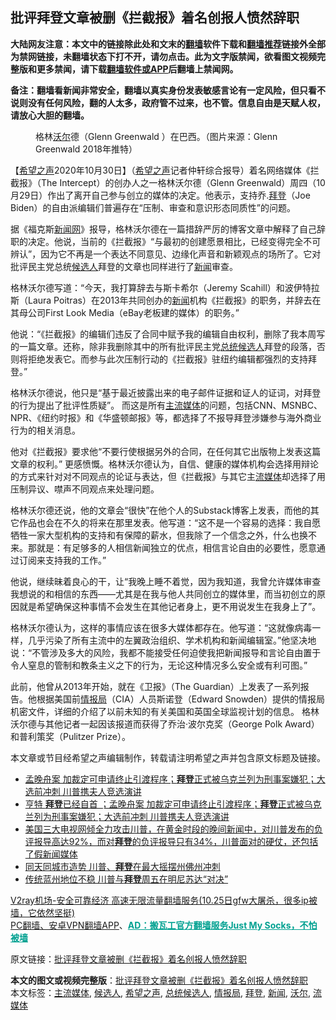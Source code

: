  <h2>批评拜登文章被删《拦截报》着名创报人愤然辞职</h2> <p class="notice"><b>大陆网友注意：本文中的链接除此处和文末的<a href="https://github.com/bannedbook/fanqiang" >翻墙</a>软件下载和<a href="https://github.com/killgcd/justmysocks/blob/master/README.md">翻墙推荐</a>链接外全部为禁网链接，未翻墙状态下打不开，请勿点击。此为文字版禁闻，欲看图文视频完整版和更多禁闻，请下载<a href="https://github.com/bannedbook/fanqiang">翻墙软件或APP</a>后翻墙上禁闻网。</p><p>备注：翻墙看新闻非常安全，翻墙以真实身份发表敏感言论有一定风险，但只看不说则没有任何风险，翻的人太多，政府管不过来，也不管。信息自由是天赋人权，请放心大胆的翻墙。</b></p>  <div class="entry"> <figure> <p><figcaption>格林<a href="https://www.bannedbook.org/bnews/tag/%E6%B2%83%E5%B0%94/" class="st_tag internal_tag" rel="tag" title="标签 沃尔 下的日志">沃尔</a>德（Glenn Greenwald ）在巴西。（图片来源：Glenn Greenwald 2018年推特）</figcaption></figure> <p>【<span class='wp_keywordlink_affiliate'><a href="https://www.soundofhope.org" title="希望之声" target="_blank">希望之声</a></span>2020年10月30日】（<a href="https://www.bannedbook.org/bnews/tag/%e5%b8%8c%e6%9c%9b%e4%b9%8b%e5%a3%b0/" class="st_tag internal_tag" rel="tag" title="标签 希望之声 下的日志">希望之声</a>记者仲轩综合报导）着名网络媒体《拦截报》（The Intercept）的创办人之一格林沃尔德（Glenn Greenwald）周四（10月29日）作出了离开自己参与创立的媒体的决定。他表示，支持乔.<a href="https://www.bannedbook.org/bnews/tag/%e6%8b%9c%e7%99%bb/" class="st_tag internal_tag" rel="tag" title="标签 拜登 下的日志">拜登</a>（Joe Biden）的自由派编辑们普遍存在“压制、审查和意识形态同质性”的问题。</p> <p>据《福克斯<span class='wp_keywordlink_affiliate'><a href="https://www.bannedbook.org/" title="新闻网">新闻网</a></span>》报导，格林沃尔德在一篇措辞严厉的博客文章中解释了自己辞职的决定。他说，当前的《拦截报》“与最初的创建愿景相比，已经变得完全不可辨认”，因为它不再是一个表达不同意见、边缘化声音和新颖观点的场所了。它对批评民主党总统<a href="https://www.bannedbook.org/bnews/tag/%E5%80%99%E9%80%89%E4%BA%BA/" class="st_tag internal_tag" rel="tag" title="标签 候选人 下的日志">候选人</a>拜登的文章也同样进行了<span class='wp_keywordlink_affiliate'><a href="https://www.bannedbook.org/" title="新闻">新闻</a></span>审查。</p> <p>格林沃尔德写道：“今天，我打算辞去与斯卡希尔（Jeremy Scahill）和波伊特拉斯（Laura Poitras）在2013年共同创办的<a href="https://www.bannedbook.org/bnews/tag/%E6%96%B0%E9%97%BB/" class="st_tag internal_tag" rel="tag" title="标签 新闻 下的日志">新闻</a>机构《拦截报》的职务，并辞去在其母公司First Look Media（eBay老板建的媒体）的职务。”</p>  <p>他说：“《拦截报》的编辑们违反了合同中赋予我的编辑自由权利，删除了我本周写的一篇文章。还称，除非我删除其中的所有批评民主党<a href="https://www.bannedbook.org/bnews/tag/%e6%80%bb%e7%bb%9f%e5%80%99%e9%80%89%e4%ba%ba/" class="st_tag internal_tag" rel="tag" title="标签 总统候选人 下的日志">总统候选人</a>拜登的段落，否则将拒绝发表它。而参与此次压制行动的《拦截报》驻纽约编辑都强烈的支持拜登。”</p> <p>格林沃尔德说，他只是“基于最近披露出来的电子邮件证据和证人的证词，对拜登的行为提出了批评性质疑”。 而这是所有<a href="https://www.bannedbook.org/bnews/tag/%e4%b8%bb%e6%b5%81%e5%aa%92%e4%bd%93/" class="st_tag internal_tag" rel="tag" title="标签 主流媒体 下的日志">主流媒体</a>的问题，包括CNN、MSNBC、NPR、《纽约时报》和《华盛顿邮报》等，都选择了不报导拜登涉嫌参与海外商业行为的相关消息。</p> <p>他对《拦截报》要求他“不要行使根据另外的合同，在任何其它出版物上发表这篇文章的权利。” 更感愤慨。格林沃尔德认为，自信、健康的媒体机构会选择用辩论的方式来针对对不同观点的论证与表达，但《拦截报》与其它主<a href="https://www.bannedbook.org/bnews/tag/%E6%B5%81%E5%AA%92%E4%BD%93/" class="st_tag internal_tag" rel="tag" title="标签 流媒体 下的日志">流媒体</a>却选择了用压制异议、噤声不同观点来处理问题。</p>  <p>格林沃尔德还说，他的文章会“很快”在他个人的Substack博客上发表，而他的其它作品也会在不久的将来在那里发表。他写道：“这不是一个容易的选择：我自愿牺牲一家大型机构的支持和有保障的薪水，但我除了一个信念之外，什么也换不来。那就是：有足够多的人相信新闻独立的优点，相信言论自由的必要性，愿意通过订阅来支持我的工作。”</p> <p>他说，继续昧着良心的干，让“我晚上睡不着觉，因为我知道，我曾允许媒体审查我想说的和相信的东西——尤其是在我与他人共同创立的媒体里，而当初创立的原因就是希望确保这种事情不会发生在其他记者身上，更不用说发生在我身上了”。</p> <p>格林沃尔德认为，这样的事情应该在很多大媒体都存在。他写道：“这就像病毒一样，几乎污染了所有主流中的左翼政治组织、学术机构和新闻编辑室。”他坚决地说：“不管涉及多大的风险，我都不能接受任何迫使我把新闻报导和言论自由置于令人窒息的管制和教条主义之下的行为，无论这种情况多么安全或有利可图。”</p>  <p>此前，他曾从2013年开始，就在《卫报》（The Guardian）上发表了一系列报告。他根据美国前<a href="https://www.bannedbook.org/bnews/tag/%E6%83%85%E6%8A%A5%E5%B1%80/" class="st_tag internal_tag" rel="tag" title="标签 情报局 下的日志">情报局</a>（CIA）人员斯诺登（Edward Snowden）提供的情报局机密文件，详细的介绍了以前未知的有关美国和英国全球监视计划的信息。 格林沃尔德与其他记者一起因该报道而获得了乔治·波尔克奖（George Polk Award）和普利策奖（Pulitzer Prize）。</p> <p>本文章或节目经希望之声编辑制作，转载请注明希望之声并包含原文标题及链接。</p> <ul class='op-related-articles' title='相关阅读'> <li><a href='https://www.bannedbook.org/bnews/bannedvideo/20201031/1423118.html' target='_blank'>孟晚舟案 加裁定可申请终止引渡程序；<b>拜登</b>正式被乌克兰列为刑事案嫌犯；大选前冲刺 川普携夫人竞选演讲</a></li> <li><a href='https://www.bannedbook.org/bnews/bannedvideo/20201031/1423100.html' target='_blank'>亨特 <b>拜登</b>已经自首 ；孟晚舟案 加裁定可申请终止引渡程序；<b>拜登</b>正式被乌克兰列为刑事案嫌犯；大选前冲刺 川普携夫人竞选演讲</a></li> <li><a href='https://www.bannedbook.org/bnews/bannedvideo/20201031/1423092.html' target='_blank'>美国三大电视网倾全力攻击川普，在黄金时段的晚间新闻中，对川普发布的负评报导高达92%，而对<b>拜登</b>的负评报导只有34%，川普面对的硬仗，还包括了假新闻媒体</a></li> <li><a href='https://www.bannedbook.org/bnews/bannedvideo/20201031/1423086.html' target='_blank'>同天同城市造势 川普、<b>拜登</b>在最大摇摆州佛州冲刺</a></li> <li><a href='https://www.bannedbook.org/bnews/comments/20201031/1423085.html' target='_blank'>传统蓝州地位不稳 川普与<b>拜登</b>周五在明尼苏达“对决”</a></li> </ul> <p class="texttj"> <a href="https://www.bannedbook.org/forum23/topic22702.html" target="_blank">V2ray机场-安全可靠经济 高速无限流量翻墙服务(10.25日gfw大屠杀，很多ip被墙，它依然坚挺)</a><br/> <a href="https://github.com/bannedbook/fanqiang/wiki/%E7%A6%81%E9%97%BB%E7%BD%91%E5%AE%89%E5%8D%93%E7%BF%BB%E5%A2%99%E6%96%B0%E9%97%BBAPP" target="_blank">PC翻墙、安卓VPN翻墙APP</a>、<span onclick="window.open('https://github.com/killgcd/justmysocks/blob/master/README.md')" style="font-weight:bold;color:#00A191;cursor:pointer;text-decoration:underline;outline:none">AD：搬瓦工官方翻墙服务Just My Socks，不怕被墙</span></p><p>原文链接：<a class="src_link"  href="https://www.soundofhope.org/post/437713" target="_blank">批评拜登文章被删《拦截报》着名创报人愤然辞职</a></p> <a name='sharetosocial'></a>       <div><b>本文的图文或视频完整版</b>：<a href='https://www.bannedbook.org/bnews/comments/20201031/1423126.html'>批评拜登文章被删《拦截报》着名创报人愤然辞职</a></div>  </div><!--END ENTRY--> <div class="postfooter"> <div>本文标签：<a href="https://www.bannedbook.org/bnews/tag/%e4%b8%bb%e6%b5%81%e5%aa%92%e4%bd%93/" rel="tag">主流媒体</a>, <a href="https://www.bannedbook.org/bnews/tag/%E5%80%99%E9%80%89%E4%BA%BA/" rel="tag">候选人</a>, <a href="https://www.bannedbook.org/bnews/tag/%e5%b8%8c%e6%9c%9b%e4%b9%8b%e5%a3%b0/" rel="tag">希望之声</a>, <a href="https://www.bannedbook.org/bnews/tag/%e6%80%bb%e7%bb%9f%e5%80%99%e9%80%89%e4%ba%ba/" rel="tag">总统候选人</a>, <a href="https://www.bannedbook.org/bnews/tag/%E6%83%85%E6%8A%A5%E5%B1%80/" rel="tag">情报局</a>, <a href="https://www.bannedbook.org/bnews/tag/%e6%8b%9c%e7%99%bb/" rel="tag">拜登</a>, <a href="https://www.bannedbook.org/bnews/tag/%E6%96%B0%E9%97%BB/" rel="tag">新闻</a>, <a href="https://www.bannedbook.org/bnews/tag/%E6%B2%83%E5%B0%94/" rel="tag">沃尔</a>, <a href="https://www.bannedbook.org/bnews/tag/%E6%B5%81%E5%AA%92%E4%BD%93/" rel="tag">流媒体</a></div>  </div><!--END POSTFOOTER--> 
